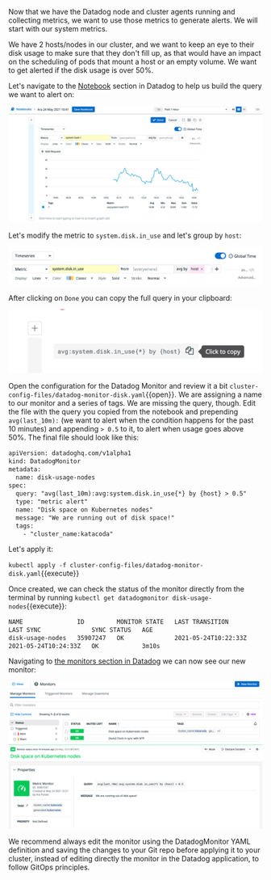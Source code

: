 Now that we have the Datadog node and cluster agents running and collecting metrics, we want to use those metrics to generate alerts. We will start with our system metrics.

We have 2 hosts/nodes in our cluster, and we want to keep an eye to their disk usage to make sure that they don't fill up, as that would have an impact on the scheduling of pods that mount a host or an empty volume. We want to get alerted if the disk usage is over 50%.

Let's navigate to the [Notebook](https://app.datadoghq.com/notebook) section in Datadog to help us build the query we want to alert on:

![Screenshot of New Notebook](./assets/new_notebook.png)

Let's modify the metric to `system.disk.in_use` and let's group by `host`:

![Screenshot of disk in use metric](./assets/disk_in_use.png)

After clicking on `Done` you can copy the full query in your clipboard:

![Screenshot of query to copy](./assets/copy_query.png)

Open the configuration for the Datadog Monitor and review it a bit `cluster-config-files/datadog-monitor-disk.yaml`{{open}}. We are assigning a name to our monitor and a series of tags. We are missing the query, though. Edit the file with the query you copied from the notebook and prepending `avg(last_10m):` (we want to alert when the condition happens for the past 10 minutes) and appending `> 0.5` to it, to alert when usage goes above 50%. The final file should look like this:

```
apiVersion: datadoghq.com/v1alpha1
kind: DatadogMonitor
metadata:
  name: disk-usage-nodes
spec:
  query: "avg(last_10m):avg:system.disk.in_use{*} by {host} > 0.5"
  type: "metric alert"
  name: "Disk space on Kubernetes nodes"
  message: "We are running out of disk space!"
  tags:
    - "cluster_name:katacoda"
```

Let's apply it:

`kubectl apply -f cluster-config-files/datadog-monitor-disk.yaml`{{execute}}

Once created, we can check the status of the monitor directly from the terminal by running `kubectl get datadogmonitor disk-usage-nodes`{{execute}}:

```
NAME               ID         MONITOR STATE   LAST TRANSITION        LAST SYNC              SYNC STATUS   AGE
disk-usage-nodes   35907247   OK              2021-05-24T10:22:33Z   2021-05-24T10:24:33Z   OK            3m10s
```

Navigating to [the monitors section in Datadog](https://app.datadoghq.com/monitors/manage) we can now see our new monitor:

![Screenshot of monitors section](./assets/monitors.png)
![Screenshot of disk usage monitor](./assets/disk_usage_monitor.png)

We recommend always edit the monitor using the DatadogMonitor YAML definition and saving the changes to your Git repo before applying it to your cluster, instead of editing directly the monitor in the Datadog application, to follow GitOps principles.
